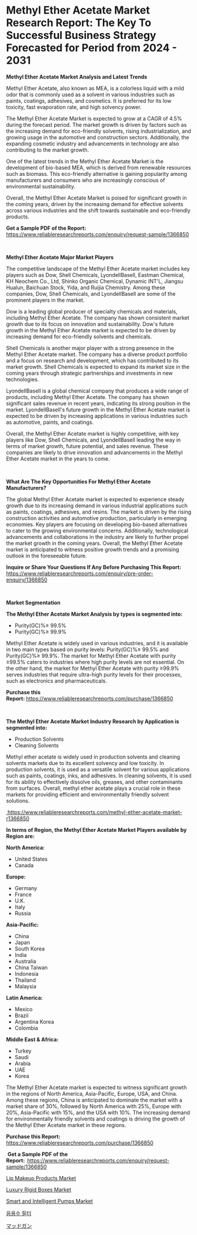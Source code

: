 <p><h1>Methyl Ether Acetate Market Research Report: The Key To Successful Business Strategy Forecasted for Period from 2024 - 2031</h1></p><p><strong>Methyl Ether Acetate Market Analysis and Latest Trends</strong></p>
<p><p>Methyl Ether Acetate, also known as MEA, is a colorless liquid with a mild odor that is commonly used as a solvent in various industries such as paints, coatings, adhesives, and cosmetics. It is preferred for its low toxicity, fast evaporation rate, and high solvency power.</p><p>The Methyl Ether Acetate Market is expected to grow at a CAGR of 4.5% during the forecast period. The market growth is driven by factors such as the increasing demand for eco-friendly solvents, rising industrialization, and growing usage in the automotive and construction sectors. Additionally, the expanding cosmetic industry and advancements in technology are also contributing to the market growth.</p><p>One of the latest trends in the Methyl Ether Acetate Market is the development of bio-based MEA, which is derived from renewable resources such as biomass. This eco-friendly alternative is gaining popularity among manufacturers and consumers who are increasingly conscious of environmental sustainability.</p><p>Overall, the Methyl Ether Acetate Market is poised for significant growth in the coming years, driven by the increasing demand for effective solvents across various industries and the shift towards sustainable and eco-friendly products.</p></p>
<p><strong>Get a Sample PDF of the Report:&nbsp;</strong> <a href="https://www.reliableresearchreports.com/enquiry/request-sample/1366850">https://www.reliableresearchreports.com/enquiry/request-sample/1366850</a></p>
<p>&nbsp;</p>
<p><strong>Methyl Ether Acetate Major Market Players</strong></p>
<p><p>The competitive landscape of the Methyl Ether Acetate market includes key players such as Dow, Shell Chemicals, LyondellBasell, Eastman Chemical, KH Neochem Co., Ltd, Shinko Organic Chemical, Dynamic INT'L, Jiangsu Hualun, Baichuan Stock, Yida, and Ruijia Chemistry. Among these companies, Dow, Shell Chemicals, and LyondellBasell are some of the prominent players in the market.</p><p>Dow is a leading global producer of specialty chemicals and materials, including Methyl Ether Acetate. The company has shown consistent market growth due to its focus on innovation and sustainability. Dow's future growth in the Methyl Ether Acetate market is expected to be driven by increasing demand for eco-friendly solvents and chemicals.</p><p>Shell Chemicals is another major player with a strong presence in the Methyl Ether Acetate market. The company has a diverse product portfolio and a focus on research and development, which has contributed to its market growth. Shell Chemicals is expected to expand its market size in the coming years through strategic partnerships and investments in new technologies.</p><p>LyondellBasell is a global chemical company that produces a wide range of products, including Methyl Ether Acetate. The company has shown significant sales revenue in recent years, indicating its strong position in the market. LyondellBasell's future growth in the Methyl Ether Acetate market is expected to be driven by increasing applications in various industries such as automotive, paints, and coatings.</p><p>Overall, the Methyl Ether Acetate market is highly competitive, with key players like Dow, Shell Chemicals, and LyondellBasell leading the way in terms of market growth, future potential, and sales revenue. These companies are likely to drive innovation and advancements in the Methyl Ether Acetate market in the years to come.</p></p>
<p>&nbsp;</p>
<p><strong>What Are The Key Opportunities For Methyl Ether Acetate Manufacturers?</strong></p>
<p><p>The global Methyl Ether Acetate market is expected to experience steady growth due to its increasing demand in various industrial applications such as paints, coatings, adhesives, and resins. The market is driven by the rising construction activities and automotive production, particularly in emerging economies. Key players are focusing on developing bio-based alternatives to cater to the growing environmental concerns. Additionally, technological advancements and collaborations in the industry are likely to further propel the market growth in the coming years. Overall, the Methyl Ether Acetate market is anticipated to witness positive growth trends and a promising outlook in the foreseeable future.</p></p>
<p><strong>Inquire or Share Your Questions If Any Before Purchasing This Report:</strong> <a href="https://www.reliableresearchreports.com/enquiry/pre-order-enquiry/1366850">https://www.reliableresearchreports.com/enquiry/pre-order-enquiry/1366850</a></p>
<p>&nbsp;</p>
<p><strong>Market Segmentation</strong></p>
<p><strong>The Methyl Ether Acetate Market Analysis by types is segmented into:</strong></p>
<p><ul><li>Purity(GC)%≥ 99.5%</li><li>Purity(GC)%≥ 99.9%</li></ul></p>
<p><p>Methyl Ether Acetate is widely used in various industries, and it is available in two main types based on purity levels: Purity(GC)%≥ 99.5% and Purity(GC)%≥ 99.9%. The market for Methyl Ether Acetate with purity ≥99.5% caters to industries where high purity levels are not essential. On the other hand, the market for Methyl Ether Acetate with purity ≥99.9% serves industries that require ultra-high purity levels for their processes, such as electronics and pharmaceuticals.</p></p>
<p><strong>Purchase this Report:&nbsp;</strong><a href="https://www.reliableresearchreports.com/purchase/1366850">https://www.reliableresearchreports.com/purchase/1366850</a></p>
<p>&nbsp;</p>
<p><strong>The Methyl Ether Acetate Market Industry Research by Application is segmented into:</strong></p>
<p><ul><li>Production Solvents</li><li>Cleaning Solvents</li></ul></p>
<p><p>Methyl ether acetate is widely used in production solvents and cleaning solvents markets due to its excellent solvency and low toxicity. In production solvents, it is used as a versatile solvent for various applications such as paints, coatings, inks, and adhesives. In cleaning solvents, it is used for its ability to effectively dissolve oils, greases, and other contaminants from surfaces. Overall, methyl ether acetate plays a crucial role in these markets for providing efficient and environmentally friendly solvent solutions.</p></p>
<p><a href="https://www.reliableresearchreports.com/methyl-ether-acetate-market-r1366850">&nbsp;https://www.reliableresearchreports.com/methyl-ether-acetate-market-r1366850</a></p>
<p><strong>In terms of Region, the Methyl Ether Acetate Market Players available by Region are:</strong></p>
<p>
    <p> <strong> North America: </strong>
        <ul>
            <li>United States</li>
            <li>Canada</li>
        </ul>
        </p> 
    <p> <strong> Europe: </strong>
        <ul>
            <li>Germany</li>
            <li>France</li>
            <li>U.K.</li>
            <li>Italy</li>
            <li>Russia</li>
        </ul>
        </p> 
    <p> <strong> Asia-Pacific: </strong>
        <ul>
            <li>China</li>
            <li>Japan</li>
            <li>South Korea</li>
            <li>India</li>
            <li>Australia</li>
            <li>China Taiwan</li>
            <li>Indonesia</li>
            <li>Thailand</li>
            <li>Malaysia</li>
        </ul>
        </p> 
    <p> <strong> Latin America: </strong>
        <ul>
            <li>Mexico</li>
            <li>Brazil</li>
            <li>Argentina Korea</li>
            <li>Colombia</li>
        </ul>
        </p> 
    <p> <strong> Middle East & Africa: </strong>
        <ul>
            <li>Turkey</li>
            <li>Saudi</li>
            <li>Arabia</li>
            <li>UAE</li>
            <li>Korea</li>
        </ul>
    </p>
    </p>
<p><p>The Methyl Ether Acetate market is expected to witness significant growth in the regions of North America, Asia-Pacific, Europe, USA, and China. Among these regions, China is anticipated to dominate the market with a market share of 30%, followed by North America with 25%, Europe with 20%, Asia-Pacific with 15%, and the USA with 10%. The increasing demand for environmentally friendly solvents and coatings is driving the growth of the Methyl Ether Acetate market in these regions.</p></p>
<p><strong>Purchase this Report: </strong><a href="https://www.reliableresearchreports.com/purchase/1366850">https://www.reliableresearchreports.com/purchase/1366850</a></p>
<p>&nbsp;<strong>Get a Sample PDF of the Report:&nbsp;&nbsp;</strong><a href="https://www.reliableresearchreports.com/enquiry/request-sample/1366850">https://www.reliableresearchreports.com/enquiry/request-sample/1366850</a></p>
<p><strong></strong></p>
<p><p><a href="https://github.com/yadanielu/Market-Research-Report-List-1/blob/main/lip-makeup-products-market.md">Lip Makeup Products Market</a></p><p><a href="https://github.com/AnnChovey2023/Market-Research-Report-List-1/blob/main/luxury-rigid-boxes-market.md">Luxury Rigid Boxes Market</a></p><p><a href="https://issuu.com/reportprime-2/docs/smart-and-intelligent-pumps-market-size-2030.pptx">Smart and Intelligent Pumps Market</a></p><p><a href="https://medium.com/@hettiestehr/%ED%9C%B4%EB%8C%80%EC%9A%A9-%EC%A0%95%EC%88%98%EA%B8%B0-%EC%8B%9C%EC%9E%A5-%EC%9C%A0%ED%98%95-%EC%A0%81%EC%9A%A9-%EB%B0%8F-%EC%A7%80%EB%A6%AC%EB%B3%84-%ED%8F%AC%EA%B4%84%EC%A0%81-%ED%8F%89%EA%B0%80-afb143319356">음용수 필터</a></p><p><a href="https://medium.com/@andreazgt4/%E6%B3%A5%E9%8A%83%E3%81%AE%E5%B8%82%E5%A0%B4%E3%82%B7%E3%82%A7%E3%82%A2%E3%81%AE%E9%80%B2%E5%8C%96%E3%81%A8%E5%B8%82%E5%A0%B4%E6%88%90%E9%95%B7%E3%83%88%E3%83%AC%E3%83%B3%E3%83%89-2024%E5%B9%B4-2031%E5%B9%B4-7ca76b353a85">マッドガン</a></p></p>